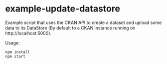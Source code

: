 # example-update-datastore

Example script that uses the CKAN API to create a dataset and upload some data to its DataStore (By default to a CKAN instance running on http://localhost:5000).

Usage:

    npm install
    npm start

